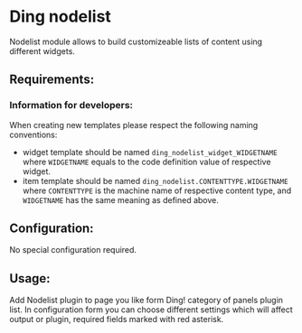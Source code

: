 Ding nodelist
===========

Nodelist module allows to build customizeable lists
of content using different widgets.

## Requirements:
### Information for developers:
When creating new templates please respect the following naming conventions:
* widget template should be named `ding_nodelist_widget_WIDGETNAME` where `WIDGETNAME`
equals to the code definition value of respective widget.
* item template should be named `ding_nodelist.CONTENTTYPE.WIDGETNAME` where `CONTENTTYPE`
is the machine name of respective content type, and `WIDGETNAME` has the same meaning as defined above.

## Configuration:
No special configuration required.

## Usage:
Add Nodelist plugin to page you like form Ding! category of panels plugin list.
In configuration form you can choose different settings which will affect output or plugin,
required fields marked with red asterisk.
